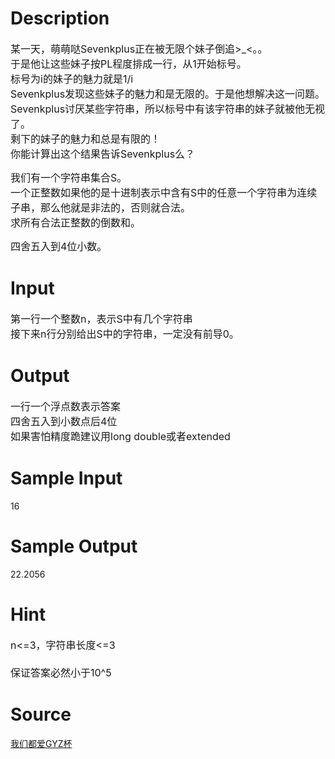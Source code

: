 
# Description

<div class="content"><p><span style="font-size: medium">某一天，萌萌哒Sevenkplus正在被无限个妹子倒追&gt;_&lt;。。<br/>
于是他让这些妹子按PL程度排成一行，从1开始标号。<br/>
标号为i的妹子的魅力就是1/i<br/>
Sevenkplus发现这些妹子的魅力和是无限的。于是他想解决这一问题。<br/>
Sevenkplus讨厌某些字符串，所以标号中有该字符串的妹子就被他无视了。<br/>
剩下的妹子的魅力和总是有限的！<br/>
你能计算出这个结果告诉Sevenkplus么？</span></p>
<p><span style="font-size: medium">我们有一个字符串集合S。<br/>
一个正整数如果他的是十进制表示中含有S中的任意一个字符串为连续子串，那么他就是非法的，否则就合法。<br/>
求所有合法正整数的倒数和。</span></p>
<p><span style="font-size: medium">四舍五入到4位小数。</span></p></div>

# Input

<div class="content"><p><span style="font-size: medium">第一行一个整数n，表示S中有几个字符串<br/>
接下来n行分别给出S中的字符串，一定没有前导0。</span></p></div>

# Output

<div class="content"><p><span style="font-size: medium">一行一个浮点数表示答案<br/>
四舍五入到小数点后4位<br/>
如果害怕精度跪建议用long double或者extended</span></p></div>

# Sample Input

<div class="content"><span class="sampledata">16</span></div>

# Sample Output

<div class="content"><span class="sampledata">22.2056</span></div>

# Hint

<div class="content"><p></p><p><span style="font-size: medium">n&lt;=3，字符串长度&lt;=3<br/><br/>
保证答案必然小于10^5</span></p><p></p></div>

# Source

<div class="content"><p><a href="problemset.php?search=我们都爱GYZ杯">我们都爱GYZ杯</a></p></div>

